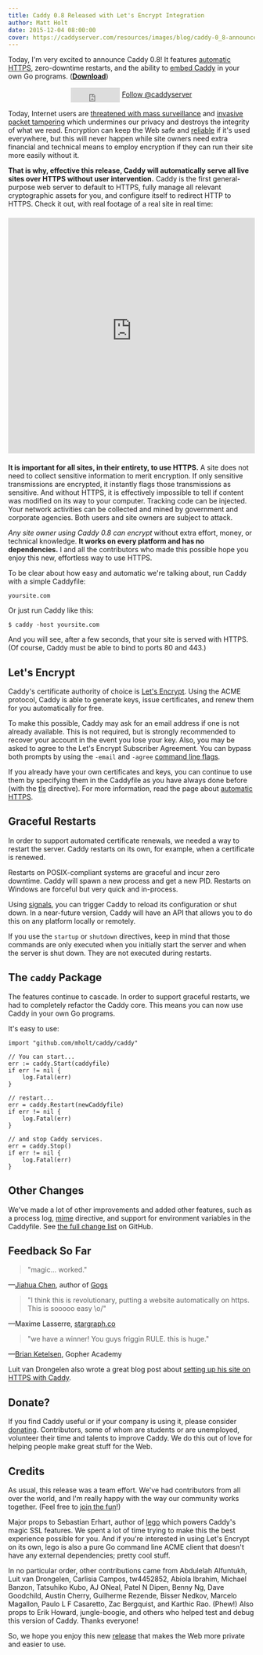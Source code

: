 ```yaml
---
title: Caddy 0.8 Released with Let's Encrypt Integration
author: Matt Holt
date: 2015-12-04 08:00:00
cover: https://caddyserver.com/resources/images/blog/caddy-0_8-announcement-cover.png
---
```


Today, I'm very excited to announce Caddy 0.8! It features [automatic HTTPS](/docs/automatic-https), zero-downtime restarts, and the ability to [embed Caddy](https://godoc.org/github.com/mholt/caddy/caddy) in your own Go programs. (**[Download](/download)**)

<div style="text-align: center; margin-top: 15px;">
<iframe src="https://ghbtns.com/github-btn.html?user=mholt&repo=caddy&type=star&count=true" frameborder="0" scrolling="0" width="100px" height="30px" style="vertical-align: middle;"></iframe>
<a href="https://twitter.com/caddyserver" class="twitter-follow-button" data-show-count="false" data-dnt="true">Follow @caddyserver</a>
<script>!function(d,s,id){var js,fjs=d.getElementsByTagName(s)[0],p=/^http:/.test(d.location)?'http':'https';if(!d.getElementById(id)){js=d.createElement(s);js.id=id;js.src=p+'://platform.twitter.com/widgets.js';fjs.parentNode.insertBefore(js,fjs);}}(document, 'script', 'twitter-wjs');</script></div>

Today, Internet users are [threatened with mass surveillance](https://www.schneier.com/blog/archives/2015/06/why_we_encrypt.html) and [invasive packet tampering](https://gist.github.com/Jarred-Sumner/90362639f96807b8315b) which undermines our privacy and destroys the integrity of what we read. Encryption can keep the Web safe and [reliable](http://http2-explained.haxx.se/content/en/part5.html#52-http2-for-https) if it's used everywhere, but this will never happen while site owners need extra financial and technical means to employ encryption if they can run their site more easily without it.

**That is why, effective this release, Caddy will automatically serve all live sites over HTTPS without user intervention.** Caddy is the first general-purpose web server to default to HTTPS, fully manage all relevant cryptographic assets for you, and configure itself to redirect HTTP to HTTPS. Check it out, with real footage of a real site in real time:

<div style="text-align: center; margin-top: 20px; margin-bottom: 20px;">
	<iframe style="max-width: 640px;" width="100%" height="480" src="https://www.youtube-nocookie.com/embed/nk4EWHvvZtI?rel=0" frameborder="0" allowfullscreen></iframe>
</div>

**It is important for all sites, in their entirety, to use HTTPS.** A site does not need to collect sensitive information to merit encryption. If only sensitive transmissions are encrypted, it instantly flags those transmissions as sensitive. And without HTTPS, it is effectively impossible to tell if content was modified on its way to your computer. Tracking code can be injected. Your network activities can be collected and mined by government and corporate agencies. Both users and site owners are subject to attack.

*Any site owner using Caddy 0.8 can encrypt* without extra effort, money, or technical knowledge. **It works on every platform and has no dependencies.** I and all the contributors who made this  possible hope you enjoy this new, effortless way to use HTTPS.

To be clear about how easy and automatic we're talking about, run Caddy with a simple Caddyfile:

<pre><code class="block"><span class="hl-vhost">yoursite.com</code></pre>

Or just run Caddy like this:

<pre><code class="shell">$ caddy -host yoursite.com</code></pre>

And you will see, after a few seconds, that your site is served with HTTPS. (Of course, Caddy must be able to bind to ports 80 and 443.)


## Let's Encrypt

Caddy's certificate authority of choice is [Let's Encrypt](https://letsencrypt.org). Using the ACME protocol, Caddy is able to generate keys, issue certificates, and renew them for you automatically for free.

To make this possible, Caddy may ask for an email address if one is not already available. This is not required, but is strongly recommended to recover your account in the event you lose your key. Also, you may be asked to agree to the Let's Encrypt Subscriber Agreement. You can bypass both prompts by using the `-email` and `-agree` [command line flags](/docs/cli).

If you already have your own certificates and keys, you can continue to use them by specifying them in the Caddyfile as you have always done before (with the [tls](/docs/tls) directive). For more information, read the page about [automatic HTTPS](/docs/automatic-https).


## Graceful Restarts

In order to support automated certificate renewals, we needed a way to restart the server. Caddy restarts on its own, for example, when a certificate is renewed.

Restarts on POSIX-compliant systems are graceful and incur zero downtime. Caddy will spawn a new process and get a new PID. Restarts on Windows are forceful but very quick and in-process.

Using [signals](/docs/cli#signals), you can trigger Caddy to reload its configuration or shut down. In a near-future version, Caddy will have an API that allows you to do this on any platform locally or remotely.

If you use the `startup` or `shutdown` directives, keep in mind that those commands are only executed when you initially start the server and when the server is shut down. They are not executed during restarts.


## The `caddy` Package

The features continue to cascade. In order to support graceful restarts, we had to completely refactor the Caddy core. This means you can now use Caddy in your own Go programs.

It's easy to use:

<pre><code class="go">import "github.com/mholt/caddy/caddy"

// You can start...
err := caddy.Start(caddyfile)
if err != nil {
    log.Fatal(err)
}

// restart...
err = caddy.Restart(newCaddyfile)
if err != nil {
    log.Fatal(err)
}

// and stop Caddy services.
err = caddy.Stop()
if err != nil {
    log.Fatal(err)
}</code></pre>



## Other Changes

We've made a lot of other improvements and added other features, such as a process log, [mime](/docs/mime) directive, and support for environment variables in the Caddyfile. See [the full change list](https://github.com/mholt/caddy/releases/tag/v0.8.0) on GitHub.


## Feedback So Far

> "magic... worked."

&mdash;[Jiahua Chen](https://twitter.com/joe2010xtmf/status/664163021879681025), author of [Gogs](https://gogs.io)

> "I think this is revolutionary, putting a website automatically on https. This is sooooo easy \o/"

&mdash;Maxime Lasserre, [stargraph.co](https://stargraph.co)

> "we have a winner! You guys friggin RULE. this is huge."

&mdash;[Brian Ketelsen](https://brianketelsen.com/caddy-hugo-letsencrypt/), Gopher Academy

Luit van Drongelen also wrote a great blog post about [setting up his site on HTTPS with Caddy](https://luit.eu/post/modern-webserver/).


## Donate?

If you find Caddy useful or if your company is using it, please consider [donating](/donate). Contributors, some of whom are students or are unemployed, volunteer their time and talents to improve Caddy. We do this out of love for helping people make great stuff for the Web.


## Credits

As usual, this release was a team effort. We've had contributors from all over the world, and I'm really happy with the way our community works together. (Feel free to [join the fun](https://github.com/mholt/caddy/issues)!)

Major props to Sebastian Erhart, author of [lego](https://github.com/xenolf/lego) which powers Caddy's magic SSL features. We spent a lot of time trying to make this the best experience possible for you. And if you're interested in using Let's Encrypt on its own, lego is also a pure Go command line ACME client that doesn't have any external dependencies; pretty cool stuff.

In no particular order, other contributions came from Abdulelah Alfuntukh, Luit van Drongelen, Carlisia Campos, tw4452852, Abiola Ibrahim, Michael Banzon, Tatsuhiko Kubo, AJ ONeal, Patel N Dipen, Benny Ng, Dave Goodchild, Austin Cherry, Guilherme Rezende, Bisser Nedkov, Marcelo Magallon, Paulo L F Casaretto, Zac Bergquist, and Karthic Rao. (Phew!) Also props to Erik Howard, jungle-boogie, and others who helped test and debug this version of Caddy. Thanks everyone!


So, we hope you enjoy this new [release](https://github.com/mholt/caddy/releases/tag/v0.8.0) that makes the Web more private and easier to use.

